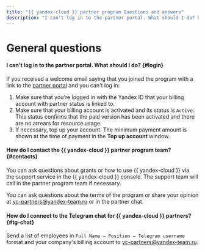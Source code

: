 ```yaml
---
title: "{{ yandex-cloud }} partner program Questions and answers"
description: "I can't log in to the partner portal. What should I do? How do I contact the {{ yandex-cloud }} partner program team? How do I connect to the Telegram chat for {{ yandex-cloud }} partners? Find the answers to these and other questions in this article."
---
```


# General questions

#### I can't log in to the partner portal. What should I do? {#login}

If you received a welcome email saying that you joined the program with a link to the [partner portal](https://partners.cloud.yandex.ru/) and you can't log in:
1. Make sure that you're logged in with the Yandex ID that your billing account with partner status is linked to.
1. Make sure that your billing account is activated and its status is `Active`.
   This status confirms that the paid version has been activated and there are no arrears for resource usage.
1. If necessary, top up your account. The minimum payment amount is shown at the time of payment in the **Top up account** window.

#### How do I contact the {{ yandex-cloud }} partner program team? {#contacts}

You can ask questions about grants or how to use {{ yandex-cloud }} via the support service in the {{ yandex-cloud }} console. The support team will call in the partner program team if necessary.

You can ask questions about the terms of the program or share your opinion at [yc-partners@yandex-team.ru](mailto:Yc-partners@yandex-team.ru) or in the partner chat.

#### How do I connect to the Telegram chat for {{ yandex-cloud }} partners? {#tg-chat}

Send a list of employees in `Full Name — Position — Telegram username` format and your company's billing account to [yc-partners@yandex-team.ru](mailto:Yc-partners@yandex-team.ru).
